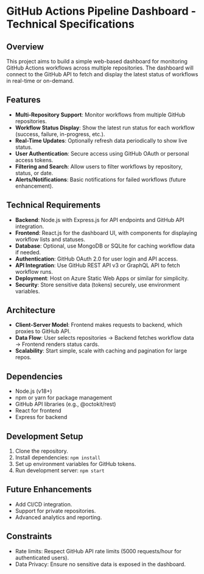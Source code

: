 # GitHub Actions Pipeline Dashboard - Technical Specifications

## Overview

This project aims to build a simple web-based dashboard for monitoring GitHub Actions workflows across multiple repositories. The dashboard will connect to the GitHub API to fetch and display the latest status of workflows in real-time or on-demand.

## Features

- **Multi-Repository Support**: Monitor workflows from multiple GitHub repositories.
- **Workflow Status Display**: Show the latest run status for each workflow (success, failure, in-progress, etc.).
- **Real-Time Updates**: Optionally refresh data periodically to show live status.
- **User Authentication**: Secure access using GitHub OAuth or personal access tokens.
- **Filtering and Search**: Allow users to filter workflows by repository, status, or date.
- **Alerts/Notifications**: Basic notifications for failed workflows (future enhancement).

## Technical Requirements

- **Backend**: Node.js with Express.js for API endpoints and GitHub API integration.
- **Frontend**: React.js for the dashboard UI, with components for displaying workflow lists and statuses.
- **Database**: Optional, use MongoDB or SQLite for caching workflow data if needed.
- **Authentication**: GitHub OAuth 2.0 for user login and API access.
- **API Integration**: Use GitHub REST API v3 or GraphQL API to fetch workflow runs.
- **Deployment**: Host on Azure Static Web Apps or similar for simplicity.
- **Security**: Store sensitive data (tokens) securely, use environment variables.

## Architecture

- **Client-Server Model**: Frontend makes requests to backend, which proxies to GitHub API.
- **Data Flow**: User selects repositories → Backend fetches workflow data → Frontend renders status cards.
- **Scalability**: Start simple, scale with caching and pagination for large repos.

## Dependencies

- Node.js (v18+)
- npm or yarn for package management
- GitHub API libraries (e.g., @octokit/rest)
- React for frontend
- Express for backend

## Development Setup

1. Clone the repository.
2. Install dependencies: `npm install`
3. Set up environment variables for GitHub tokens.
4. Run development server: `npm start`

## Future Enhancements

- Add CI/CD integration.
- Support for private repositories.
- Advanced analytics and reporting.

## Constraints

- Rate limits: Respect GitHub API rate limits (5000 requests/hour for authenticated users).
- Data Privacy: Ensure no sensitive data is exposed in the dashboard.
